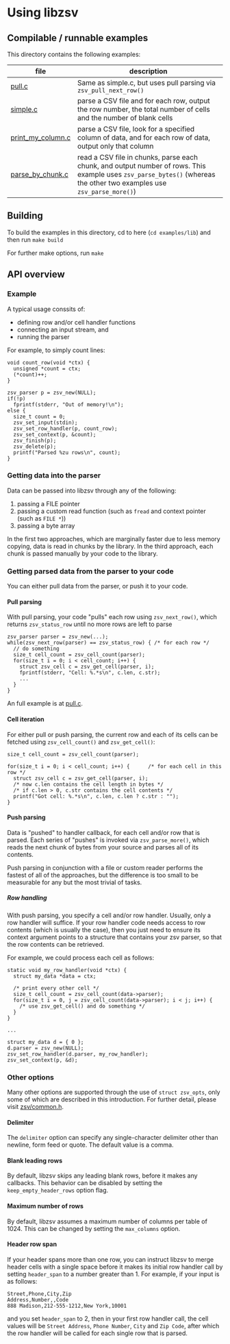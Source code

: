 # Using libzsv

## Compilable / runnable examples

This directory contains the following examples:

| file     | description |
| -- | -- |
| [pull.c](pull.c) | Same as simple.c, but uses pull parsing via `zsv_pull_next_row()`|
| [simple.c](simple.c) | parse a CSV file and for each row, output the row number, the total number of cells and the number of blank cells |
| [print_my_column.c](print_my_column.c) | parse a CSV file, look for a specified column of data, and for each row of data, output only that column |
| [parse_by_chunk.c](parse_by_chunk.c) | read a CSV file in chunks, parse each chunk, and output number of rows. This example uses `zsv_parse_bytes()` (whereas the other two examples use `zsv_parse_more()`) |

## Building

To build the examples in this directory, cd to here (`cd examples/lib`) and then run `make build`

For further make options, run `make`

## API overview

### Example

A typical usage conssits of:
- defining row and/or cell handler functions
- connecting an input stream, and
- running the parser

For example, to simply count lines:
```
void count_row(void *ctx) {
  unsigned *count = ctx;
  (*count)++;
}

zsv_parser p = zsv_new(NULL);
if(!p)
  fprintf(stderr, "Out of memory!\n");
else {
  size_t count = 0;
  zsv_set_input(stdin);
  zsv_set_row_handler(p, count_row);
  zsv_set_context(p, &count);
  zsv_finish(p);
  zsv_delete(p);
  printf("Parsed %zu rows\n", count);
}
```

### Getting data into the parser

Data can be passed into libzsv through any of the following:
1. passing a FILE pointer
2. passing a custom read function (such as `fread` and context pointer (such as `FILE *`))
3. passing a byte array

In the first two approaches, which are marginally faster due to less memory copying,
data is read in chunks by the library. In the third approach, each chunk is
passed manually by your code to the library.

### Getting parsed data from the parser to your code

You can either pull data from the parser, or push it to your code.

#### Pull parsing

With pull parsing, your code "pulls" each row using `zsv_next_row()`, which
returns `zsv_status_row` until no more rows are left to parse

```
zsv_parser parser = zsv_new(...);
while(zsv_next_row(parser) == zsv_status_row) { /* for each row */
  // do something
  size_t cell_count = zsv_cell_count(parser);
  for(size_t i = 0; i < cell_count; i++) {
    struct zsv_cell c = zsv_get_cell(parser, i);
    fprintf(stderr, "Cell: %.*s\n", c.len, c.str);
    ...
  }
}
```

An full example is at [pull.c](pull.c).

#### Cell iteration

For either pull or push parsing, the current row and each of its cells can be
fetched using `zsv_cell_count()` and `zsv_get_cell()`:

```
size_t cell_count = zsv_cell_count(parser);

for(size_t i = 0; i < cell_count; i++) {      /* for each cell in this row */
  struct zsv_cell c = zsv_get_cell(parser, i);
  /* now c.len contains the cell length in bytes */
  /* if c.len > 0, c.str contains the cell contents */
  printf("Got cell: %.*s\n", c.len, c.len ? c.str : "");
}
```

#### Push parsing

Data is "pushed" to handler callback, for each cell and/or row that is parsed. Each
series of "pushes" is invoked via `zsv_parse_more()`, which reads the next chunk of
bytes from your source and parses all of its contents.

Push parsing in conjunction with a file or custom reader performs the fastest
of all of the approaches, but the difference is too small to be measurable for
any but the most trivial of tasks.

##### Row handling

With push parsing, you specify a cell and/or row handler.
Usually, only a row handler will suffice. If your row handler code
needs access to row contents (which is usually the case), then
you just need to ensure its context argument points to a structure
that contains your zsv parser, so that the row
contents can be retrieved.

For example, we could process each cell as follows:
```
static void my_row_handler(void *ctx) {
  struct my_data *data = ctx;

  /* print every other cell */
  size_t cell_count = zsv_cell_count(data->parser);
  for(size_t i = 0, j = zsv_cell_count(data->parser); i < j; i++) {
    /* use zsv_get_cell() and do something */
  }
}

...

struct my_data d = { 0 };
d.parser = zsv_new(NULL);
zsv_set_row_handler(d.parser, my_row_handler);
zsv_set_context(p, &d);
```

### Other options
Many other options are supported through the use of `struct zsv_opts`, only some of which are described
in this introduction. For further detail, please visit
[zsv/common.h](../../include/zsv/common.h).

#### Delimiter
The `delimiter` option can specify any single-character delimiter other than
newline, form feed or quote. The default value is a comma.

#### Blank leading rows
By default, libzsv skips any leading blank rows, before it makes any callbacks. This behavior
can be disabled by setting the `keep_empty_header_rows` option flag.

#### Maximum number of rows
By default, libzsv assumes a maximum number of columns per table of 1024. This
can be changed by setting the `max_columns` option.

#### Header row span
If your header spans more than one row, you can instruct libzsv to merge header cells
with a single space before it makes its initial row handler call by setting `header_span`
to a number greater than 1. For example, if your input is as follows:
```
Street,Phone,City,Zip
Address,Number,,Code
888 Madison,212-555-1212,New York,10001
```

and you set `header_span` to 2, then in your first row handler call, the cell values
will be `Street Address`, `Phone Number`, `City` and `Zip Code`, after which the
row handler will be called for each single row that is parsed.
